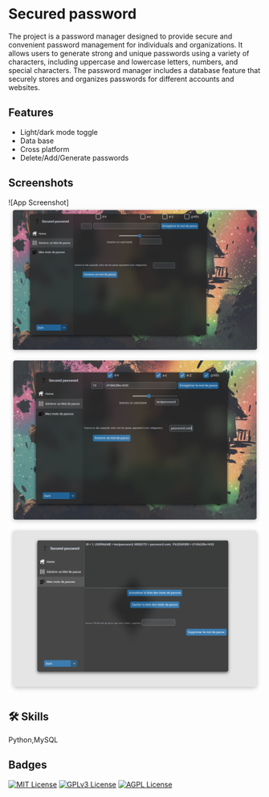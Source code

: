
# Secured password

The project is a password manager designed to provide secure and convenient password management for individuals and organizations. It allows users to generate strong and unique passwords using a variety of characters, including uppercase and lowercase letters, numbers, and special characters. The password manager includes a database feature that securely stores and organizes passwords for different accounts and websites.


## Features

- Light/dark mode toggle
- Data base
- Cross platform
- Delete/Add/Generate passwords


## Screenshots

![App Screenshot]
<img src="Screenshots/2023-04-13-131811_1108x635_scrot.png" >
<img src="Screenshots/2023-04-13-131837_1018x666_scrot.png" >
<img src="Screenshots/2023-04-13-131847_1020x655_scrot.png" >







## 🛠 Skills
Python,MySQL 


## Badges



[![MIT License](https://img.shields.io/badge/License-MIT-green.svg)](https://choosealicense.com/licenses/mit/)
[![GPLv3 License](https://img.shields.io/badge/License-GPL%20v3-yellow.svg)](https://opensource.org/licenses/)
[![AGPL License](https://img.shields.io/badge/license-AGPL-blue.svg)](http://www.gnu.org/licenses/agpl-3.0)

